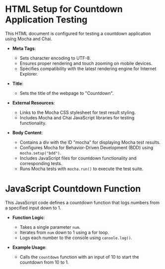 # HTML Setup for Countdown Application Testing

This HTML document is configured for testing a countdown application using Mocha and Chai.

- **Meta Tags**:
  - Sets character encoding to UTF-8.
  - Ensures proper rendering and touch zooming on mobile devices.
  - Specifies compatibility with the latest rendering engine for Internet Explorer.

- **Title**:
  - Sets the title of the webpage to "Countdown".

- **External Resources**:
  - Links to the Mocha CSS stylesheet for test result styling.
  - Includes Mocha and Chai JavaScript libraries for testing functionality.

- **Body Content**:
  - Contains a div with the ID "mocha" for displaying Mocha test results.
  - Configures Mocha for Behavior-Driven Development (BDD) using `mocha.setup("bdd")`.
  - Includes JavaScript files for countdown functionality and corresponding tests.
  - Runs Mocha tests with `mocha.run()` to execute the test suite.

# JavaScript Countdown Function

This JavaScript code defines a countdown function that logs numbers from a specified input down to 1.

- **Function Logic**:
  - Takes a single parameter `num`.
  - Iterates from `num` down to 1 using a for loop.
  - Logs each number to the console using `console.log()`.

- **Example Usage**:
  - Calls the `countdown` function with an input of 10 to start the countdown from 10 to 1.
